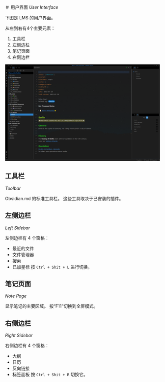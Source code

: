 ＃ 用户界面
*User Interface*

下图是 LMS 的用户界面。

从左到右有4个主要元素：

1. 工具栏
2. 左侧边栏
3. 笔记页面
4. 右侧边栏

![image-20220814150139007](images/image-20220814150139007.png)

## 工具栏
*Toolbar*

Obsidian.md 的标准工具栏。 这些工具取决于已安装的插件。

## 左侧边栏
*Left Sidebar*

左侧边栏有 4 个窗格：
- 最近的文件
- 文件管理器
- 搜索
- 已加星标
按 `Ctrl + Shit + L` 进行切换。

## 笔记页面
*Note Page*

显示笔记的主要区域。
按“F11”切换到全屏模式。

## 右侧边栏
*Right Sidebar*

右侧边栏有 4 个窗格：
- 大纲
- 日历
- 反向链接
- 标签面板
按 `Ctrl + Shit + R` 切换它。